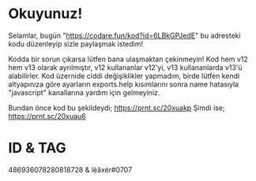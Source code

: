 # Okuyunuz!
Selamlar, bugün "https://codare.fun/kod?id=6LBkGPJedE" bu adresteki kodu düzenleyip sizle paylaşmak istedim!

Kodda bir sorun çıkarsa lütfen bana ulaşmaktan çekinmeyin!
Kod hem v12 hem v13 olarak ayrılmıştır, v12 kullananlar v12'yi, v13 kullananlarda v13'ü alabilirler.
Kod üzernide ciddi değişiklikler yapmadım, birde lütfen kendi altyapınıza göre ayarların exports.help kısımlarını sonra name hatasıyla "javascript" kanallarına yardım için gelmeyiniz.

Bundan önce kod bu şekildeydi;
https://prnt.sc/20xuakp
Şimdi ise;
https://prnt.sc/20xuau6

# ID & TAG
486936078280818728 & lèãxér#0707
